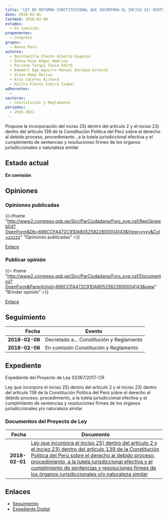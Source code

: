 ```yaml
---
title: "LEY DE REFORMA CONSTITUCIONAL QUE INCORPORA EL INCISO 25) DENTRO DEL ARTÍCULO 2 Y EL INCISO 23) DENTRO DEL ARTÍCULO 139 DE LA CONSTITUCIÓN POLÍTICA DEL PERÚ SOBRE EL DERECHO AL DEBIDO PROCESO, PROCEDIMIENTO, A LA TUTELA JURISDICCIONAL EFECTIVA Y EL CUMPLIMIENTO DE SENTENCIAS Y RESOLUCIONES FIRMES DE LOS ÓRGANOS JURISDICCIONALES O NATURALEZA SIMILAR"
date: 2018-02-01
lastmod: 2018-02-08
estados: 
  - En comisión
proponentes: 
  - Congreso
grupos: 
  - Nuevo Perú
autores: 
  - Quintanilla Chacón Alberto Eugenio
  - Ochoa Pezo Édgar Américo
  - Pariona Tarqui Tania Edith
  - Dammert Ego Aguirre Manuel Enrique Ernesto
  - Glave Remy Marisa
  - Arce Cáceres Richard
  - Huilca Flores Indira Isabel
adherentes: 
  - 
sectores: 
  - Constitución y Reglamento
periodos: 
  - 2016-2021
---
```


Propone la incorporación del inciso 25) dentro del artículo 2 y el inciso 23) dentro del artículo 139 de la Constitución Política del Perú sobre el derecho al debido proceso, procedimiento , a la tutela jurisdiccional efectiva y el cumplimiento de sentencias y resoluciones firmes de los órganos jurisdiccionales o naturaleza similar


## Estado actual

**En comisión**

## Opiniones

### Opiniones publicadas

{{<iframe "http://www2.congreso.gob.pe/Sicr/ParCiudadana/Foro_pvp.nsf/RepOpiweb04?OpenForm&Db=666CCFA472C91DA80525822800004143&View=yyyy&Col=zzzzz" "Opiniones publicadas" >}}

[Enlace](http://www2.congreso.gob.pe/Sicr/ParCiudadana/Foro_pvp.nsf/RepOpiweb04?OpenForm&Db=666CCFA472C91DA80525822800004143&View=yyyy&Col=zzzzz)
### Publicar opinión

{{< iframe "http://www2.congreso.gob.pe/Sicr/ParCiudadana/Foro_pvp.nsf/Documentos?OpenForm&ParentUnid=666CCFA472C91DA80525822800004143&view" "Brindar opinión" >}}

[Enlace](http://www2.congreso.gob.pe/Sicr/ParCiudadana/Foro_pvp.nsf/Documentos?OpenForm&ParentUnid=666CCFA472C91DA80525822800004143&view)

## Seguimiento

| Fecha | Evento |
|------:|--------|
| **2018-02-08** | Decretado a... Constitución y Reglamento|
| **2018-02-08** | En comisión Constitución y Reglamento|


## Expediente

Expediente del Proyecto de Ley 02367/2017-CR

Ley que incorpora el inciso 25) dentro del articulo 2 y el inciso 23) dentro del artículo 139 de la Constitución Política del Perú sobre el derecho al debido proceso, procedimiento, a la tutela jurisdiccional efectiva y el cumplimiento de sentencias y resoluciones firmes de los órganos jurisdiccionales y/o naturaleza similar


### Documentos del Proyecto de Ley

| Fecha | Documento |
|------:|--------|
| **2018-02-01** | [Ley que incorpora el inciso 25) dentro del articulo 2 y el inciso 23) dentro del artículo 139 de la Constitución Política del Perú sobre el derecho al debido proceso, procedimiento, a la tutela jurisdiccional efectiva y el cumplimiento de sentencias y resoluciones firmes de los órganos jurisdiccionales y/o naturaleza similar](http://www.leyes.congreso.gob.pe/Documentos/2016_2021/Proyectos_de_Ley_y_de_Resoluciones_Legislativas/PL0236620180201.pdf) |

## Enlaces 

- [Seguimiento](http://www2.congreso.gob.pe/Sicr/TraDocEstProc/CLProLey2016.nsf/f7fff46988ca05b1052578e100829cc7/2b29aceff181350f052582270082215d?OpenDocument)
- [Expediente Digital](http://www2.congreso.gob.pe/Sicr/TraDocEstProc/CLProLey2016.nsf/f7fff46988ca05b1052578e100829cc7/2b29aceff181350f052582270082215d?OpenDocument&Click=05257FB7005EB655.eb71d0cf91d8294e05256cdf006b5706/$Body/0.1C6C)
